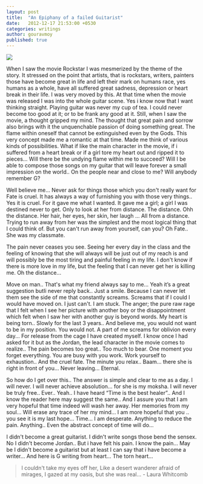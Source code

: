 ```yaml
---
layout: post
title:  "An Epiphany of a failed Guitarist"
date:   2012-12-17 21:53:00 +0530
categories: writings
author: gouravmoy
published: true
---
```


![](/eleanor/assets/images/posts/the-guitarist-katie-alfonsi.jpg)

When I saw the movie Rockstar I was mesmerized by the theme of the story. It stressed on the point that artists, that is rockstars, writers, painters those have become great in life and left their mark on humans race, yes humans as a whole, have all suffered great sadness, depression or heart break in their life. I was very moved by this. At that time when the movie was released I was into the whole guitar scene. Yes i know now that I want thinking straight. Playing guitar was never my cup of tea. I could never become too good at it; or to be frank any good at it. Still, 
when I saw the movie, a thought gripped my mind. The thought that great pain and sorrow also brings with it the unquenchable passion of doing something great. The flame within oneself that cannot be extinguished even by the Gods. This very concept made me a romantic at that time. Made me think of various kinds of possibilities. What if like the main character in the movie, if i suffered from a heart break or if a girl tore my heart out and ripped it to pieces... Will there be the undying flame within me to succeed? Will I be able to compose those songs on my guitar that will leave forever a small impression on the world.. On the people near and close to me? Will anybody remember G?

Well believe me... Never ask for things those which you don't really want for Fate is cruel. It has always a way of furnishing you with those very things.. Yes it is cruel. For it gave me what I wanted. It gave me a girl; a girl I was destined never to get. Only to look at her from distance. The distance. Ohh the distance. Her hair, her eyes, her skin, her laugh ... All from a distance. Trying to run away from her was the simplest and the most logical thing that I could think of. But you can't  run away from yourself, can you? Oh Fate.. She was my classmate.
             
The pain never ceases you see. Seeing her every day in the class and the feeling of knowing that she will always will be just out of my reach is and will possibly be the most tiring and painful feeling in my life. I don't know if there is more love in my life, but the feeling that I can never get her is killing me.  Oh the distance...

Move on man.. That's what my friend always say to me... Yeah it’s a great suggestion butIi never reply back.. Just a smile. Because I can never let them see the side of me that constantly screams. Screams that if I could I would have moved on. I just can't. I am stuck. The anger; the pure raw rage that I felt when I see her picture with another boy or the disappointment which felt when I saw her with another guy is beyond words. My heart is being torn.. Slowly for the last 3 years.. And believe me, you would not want to be in my position. You would not. A part of me screams for oblivion every day... For release from the cage I have created myself. I know once I had asked for it but as the Jordan, the lead character in the movie comes to realize.. The pain becomes too great.. Too much to bear. One moment you forget everything. You are busy with you work. Work yourself to exhaustion.. And the cruel fate. The minute you relax.. Baam… there she is right in front of you... Never leaving... Eternal.

So how do I get over this.. The answer is simple and clear to me as a day. I will never. I will never achieve absolution... for she is my moksha. I will never be truly free.. Ever.. Yeah.. I have heard  “Time is the best healer”.. And I know the reader here may suggest the same.. And I assure you that I am very hopeful that time indeed will wash her away. Her memories from my soul… Will erase any trace of her my mind… I am more hopeful that you .. you see it is my last hope… Time… I am desperate. Anything to reduce the pain. Anything.. Even the abstract concept of time will do...

I didn't become a great guitarist. I didn't write songs those bend the sensex. No I didn't become Jordan.. But i have felt his pain. I know the pain... May be I didn't become a guitarist but at least I can say that i have become a writer... And here is G writing from heart... The torn heart...

>I couldn't take my eyes off her, Like a desert wanderer afraid of mirages, I gazed at my oasis, but she was real... - Laura Whitcomb